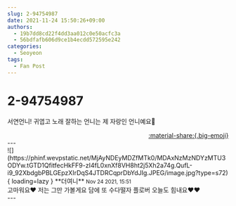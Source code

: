 ```yaml
---
slug: 2-94754987
date: 2021-11-24 15:50:26+09:00
authors:
  - 19b7dd8cd22f4dd3aa012c0e50acfc3a
  - 56bdfafb606d9ce1b4ecdd572595e242
categories:
  - Seoyeon
tags:
  - Fan Post
---
```


# 2-94754987

<div class="post-container" markdown="1">
<div class="content-container md-sidebar__scrollwrap" markdown="1">

서연언니! 귀엽고 노래 잘하는 언니는 제 자랑인 언니예요🤍

</div>
</div>

<div style="text-align: right;" markdown="1">
<a href="https://weverse.io/fromis9/fanpost/2-94754987" style="text-align: right;">:material-share:{.big-emoji}</a>
</div>
---

<div class="comments-container md-sidebar__scrollwrap" markdown="1">
<div class="comment" markdown="1">
<div class='id-container' markdown="1">
![](https://phinf.wevpstatic.net/MjAyNDEyMDZfMTk0/MDAxNzMzNDYzMTU3ODYw.tGTD1QfitfecHkFF9-zI4fL0xnXf8VH8ht2j5Xh2a74g.QufL-i9_92XbdgbPBLGEpzXIrDqS4JTDRCqprDbYdJIg.JPEG/image.jpg?type=s72){ loading=lazy }
**<span class="artist">더여니</span>** <small>Nov 24 2021, 15:51</small><br>
</div>
<div class='comment-body' markdown="1">
고마워요❤️ 저는 그만 가볼게요 담에 또 수다떨자 플로버 오늘도 힘내요❤️❤️
</div>
</div>
</div>
---
